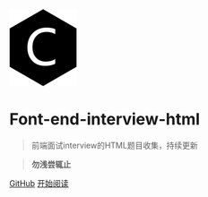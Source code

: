 ![logo](./web-logo-120.png)

# Font-end-interview-html

> 前端面试interview的HTML题目收集，持续更新

> **勿浅尝辄止**

[GitHub](https://github.com/nieyafei/front-end-interview-html)
[开始阅读](/basic)